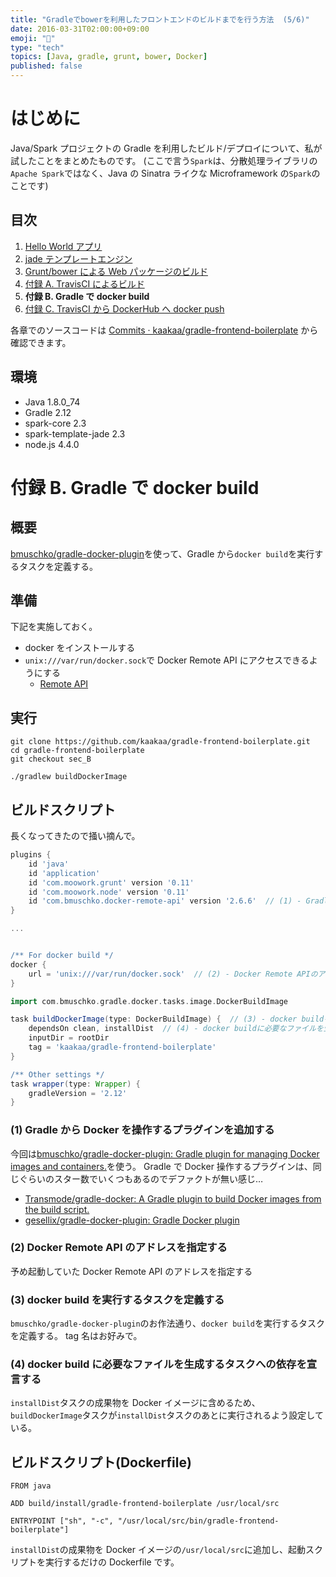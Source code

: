 ```yaml
---
title: "Gradleでbowerを利用したフロントエンドのビルドまでを行う方法  (5/6)"
date: 2016-03-31T02:00:00+09:00
emoji: "📣"
type: "tech"
topics: [Java, gradle, grunt, bower, Docker]
published: false
---
```


# はじめに

Java/Spark プロジェクトの Gradle を利用したビルド/デプロイについて、私が試したことをまとめたものです。
(ここで言う`Spark`は、分散処理ライブラリの`Apache Spark`ではなく、Java の Sinatra ライクな Microframework の`Spark`のことです)

## 目次

1. [Hello World アプリ](http://qiita.com/kaakaa_hoe/items/0e3c622ae8bde3d116ad)
2. [jade テンプレートエンジン](http://qiita.com/kaakaa_hoe/items/6d4311e250df89f836b9)
3. [Grunt/bower による Web パッケージのビルド](http://qiita.com/kaakaa_hoe/items/61b326dcc5d7f161ff28)
4. [付録 A. TravisCI によるビルド](http://qiita.com/kaakaa_hoe/items/373a5a8718c92676771f)
5. **付録 B. Gradle で docker build**
6. [付録 C. TravisCI から DockerHub へ docker push](http://qiita.com/kaakaa_hoe/items/87221df2dfe6b894b2b7)

各章でのソースコードは [Commits · kaakaa/gradle-frontend-boilerplate](https://github.com/kaakaa/gradle-frontend-boilerplate/commits/master) から確認できます。

## 環境

- Java 1.8.0_74
- Gradle 2.12
- spark-core 2.3
- spark-template-jade 2.3
- node.js 4.4.0

# 付録 B. Gradle で docker build

## 概要

[bmuschko/gradle-docker-plugin](https://github.com/bmuschko/gradle-docker-plugin)を使って、Gradle から`docker build`を実行するタスクを定義する。

## 準備

下記を実施しておく。

- docker をインストールする
- `unix:///var/run/docker.sock`で Docker Remote API にアクセスできるようにする
  - [Remote API](https://docs.docker.com/engine/reference/api/docker_remote_api/)

## 実行

```
git clone https://github.com/kaakaa/gradle-frontend-boilerplate.git
cd gradle-frontend-boilerplate
git checkout sec_B

./gradlew buildDockerImage
```

## ビルドスクリプト

長くなってきたので掻い摘んで。

```groovy:build.gradle
plugins {
    id 'java'
    id 'application'
    id 'com.moowork.grunt' version '0.11'
    id 'com.moowork.node' version '0.11'
    id 'com.bmuschko.docker-remote-api' version '2.6.6'  // (1) - GradleからDockerを操作するプラグインを追加する
}

...


/** For docker build */
docker {
    url = 'unix:///var/run/docker.sock'  // (2) - Docker Remote APIのアドレスを指定する
}

import com.bmuschko.gradle.docker.tasks.image.DockerBuildImage

task buildDockerImage(type: DockerBuildImage) {  // (3) - docker buildを実行するタスクを定義する
    dependsOn clean, installDist  // (4) - docker buildに必要なファイルを生成するタスクへの依存を宣言する
    inputDir = rootDir
    tag = 'kaakaa/gradle-frontend-boilerplate'
}

/** Other settings */
task wrapper(type: Wrapper) {
    gradleVersion = '2.12'
}
```

### (1) Gradle から Docker を操作するプラグインを追加する

今回は[bmuschko/gradle-docker-plugin: Gradle plugin for managing Docker images and containers.](https://github.com/bmuschko/gradle-docker-plugin)を使う。
Gradle で Docker 操作するプラグインは、同じぐらいのスター数でいくつもあるのでデファクトが無い感じ…

- [Transmode/gradle-docker: A Gradle plugin to build Docker images from the build script.](https://github.com/Transmode/gradle-docker)
- [gesellix/gradle-docker-plugin: Gradle Docker plugin](https://github.com/gesellix/gradle-docker-plugin)

### (2) Docker Remote API のアドレスを指定する

予め起動していた Docker Remote API のアドレスを指定する

### (3) docker build を実行するタスクを定義する

`bmuschko/gradle-docker-plugin`のお作法通り、`docker build`を実行するタスクを定義する。
tag 名はお好みで。

### (4) docker build に必要なファイルを生成するタスクへの依存を宣言する

`installDist`タスクの成果物を Docker イメージに含めるため、`buildDockerImage`タスクが`installDist`タスクのあとに実行されるよう設定している。

## ビルドスクリプト(Dockerfile)

```docker:Dockerfile
FROM java

ADD build/install/gradle-frontend-boilerplate /usr/local/src

ENTRYPOINT ["sh", "-c", "/usr/local/src/bin/gradle-frontend-boilerplate"]
```

`installDist`の成果物を Docker イメージの`/usr/local/src`に追加し、起動スクリプトを実行するだけの Dockerfile です。
